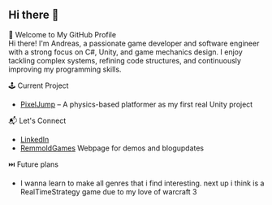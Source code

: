 ## Hi there 👋

🚀 Welcome to My GitHub Profile\
Hi there! I'm Andreas, a passionate game developer and software engineer with a strong focus on C#, Unity, and game mechanics design. I enjoy tackling complex systems, refining code structures, and continuously improving my programming skills.

🕹 Current Project
- [PixelJump](https://github.com/Remmold/PixelJump) – A physics-based platformer as my first real Unity project

📬 Let's Connect
- [LinkedIn](https://www.linkedin.com/in/andreas-johansson-24b081320/)
- [RemmoldGames](https://remmold.github.io/remmold-games/index.html) Webpage for demos and blogupdates

⏭️ Future plans
- I wanna learn to make all genres that i find interesting. next up i think is a RealTimeStrategy game due to my love of warcraft 3
